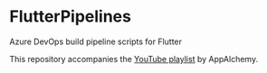 # FlutterPipelines
Azure DevOps build pipeline scripts for Flutter

This repository accompanies the [YouTube playlist](https://youtube.com/playlist?list=PL0jJqThQHxinDEgPe2GnaQTuW1A85CE49&si=L0Ykp_PzY-_NAnhW) by AppAlchemy.
